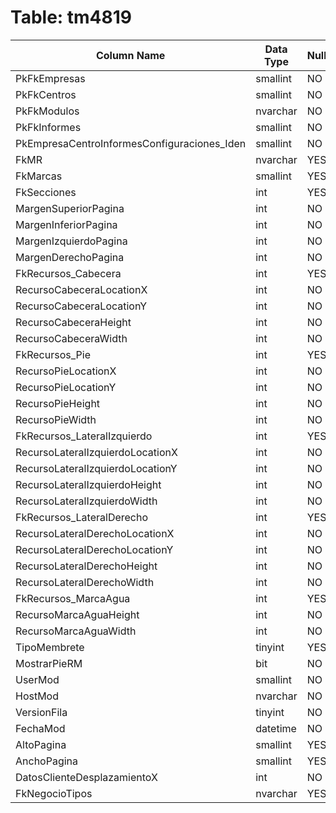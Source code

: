 # Table: tm4819

| Column Name | Data Type | Nullable |
|-------------|-----------|----------|
| PkFkEmpresas | smallint | NO |
| PkFkCentros | smallint | NO |
| PkFkModulos | nvarchar | NO |
| PkFkInformes | smallint | NO |
| PkEmpresaCentroInformesConfiguraciones_Iden | smallint | NO |
| FkMR | nvarchar | YES |
| FkMarcas | smallint | YES |
| FkSecciones | int | YES |
| MargenSuperiorPagina | int | NO |
| MargenInferiorPagina | int | NO |
| MargenIzquierdoPagina | int | NO |
| MargenDerechoPagina | int | NO |
| FkRecursos_Cabecera | int | YES |
| RecursoCabeceraLocationX | int | NO |
| RecursoCabeceraLocationY | int | NO |
| RecursoCabeceraHeight | int | NO |
| RecursoCabeceraWidth | int | NO |
| FkRecursos_Pie | int | YES |
| RecursoPieLocationX | int | NO |
| RecursoPieLocationY | int | NO |
| RecursoPieHeight | int | NO |
| RecursoPieWidth | int | NO |
| FkRecursos_LateralIzquierdo | int | YES |
| RecursoLateralIzquierdoLocationX | int | NO |
| RecursoLateralIzquierdoLocationY | int | NO |
| RecursoLateralIzquierdoHeight | int | NO |
| RecursoLateralIzquierdoWidth | int | NO |
| FkRecursos_LateralDerecho | int | YES |
| RecursoLateralDerechoLocationX | int | NO |
| RecursoLateralDerechoLocationY | int | NO |
| RecursoLateralDerechoHeight | int | NO |
| RecursoLateralDerechoWidth | int | NO |
| FkRecursos_MarcaAgua | int | YES |
| RecursoMarcaAguaHeight | int | NO |
| RecursoMarcaAguaWidth | int | NO |
| TipoMembrete | tinyint | YES |
| MostrarPieRM | bit | NO |
| UserMod | smallint | NO |
| HostMod | nvarchar | NO |
| VersionFila | tinyint | NO |
| FechaMod | datetime | NO |
| AltoPagina | smallint | YES |
| AnchoPagina | smallint | YES |
| DatosClienteDesplazamientoX | int | NO |
| FkNegocioTipos | nvarchar | YES |
